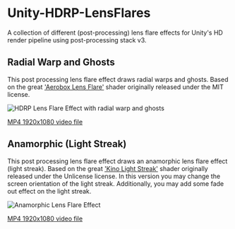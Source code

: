 # Unity-HDRP-LensFlares
A collection of different (post-processing) lens flare effects for Unity's HD render pipeline using post-processing stack v3.
 
## Radial Warp and Ghosts
This post processing lens flare effect draws radial warps and ghosts. Based on the great ['Aerobox Lens Flare'](https://github.com/modanhan/Unity-Lens-Flare-2019) shader originally released under the MIT license.

![HDRP Lens Flare Effect with radial warp and ghosts](https://cyberdeck.github.io/repositories/unity-hdrp-lensflares/hdrp-lensflare.gif)

[MP4 1920x1080 video file](https://github.com/CyberDeck/cyberdeck.github.io/blob/master/repositories/unity-hdrp-lensflares/hdrp-lensflare.mp4?raw=true)

## Anamorphic (Light Streak)
This post processing lens flare effect draws an anamorphic lens flare effect (light streak). Based on the great ['Kino Light Streak']( https://github.com/keijiro/Kino) shader originally released under the Unlicense license.
In this version you may change the screen orientation of the light streak. Additionally, you may add some fade out effect on the light streak.

![Anamorphic Lens Flare Effect](https://cyberdeck.github.io/repositories/unity-hdrp-lensflares/anamorphic-lensflare.gif)

[MP4 1920x1080 video file](https://github.com/CyberDeck/cyberdeck.github.io/blob/master/repositories/unity-hdrp-lensflares/anamorphic-lensflare.mp4?raw=true)